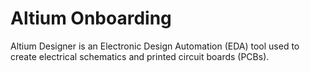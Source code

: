 # Altium Onboarding

Altium Designer is an Electronic Design Automation (EDA) tool used to create electrical schematics and printed circuit boards (PCBs).